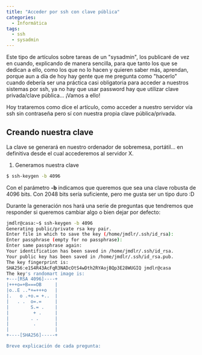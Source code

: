 ```yaml
---
title: "Acceder por ssh con clave pública"
categories:
  - Informática
tags: 
  - ssh
  - sysadmin
---
```


Este tipo de artículos sobre tareas de un "sysadmin", los publicaré de vez en cuando, explicando de manera sencilla, para que tanto los que se dedican a ello, como los que no lo hacen y quieren saber más, aprendan, porque aun a día de hoy hay gente que me pregunta como "hacerlo" cuando debería ser una práctica casi obligatoria para acceder a nuestros sistemas por ssh, ya no hay que usar password hay que utilizar clave privada/clave pública... ¡Vamos a ello!

Hoy trataremos como dice el artículo, como acceder a nuestro servidor vía ssh sin contraseña pero sí con nuestra propia clave pública/privada.

## Creando nuestra clave

La clave se generará en nuestro ordenador de sobremesa, portátil... en definitiva desde el cual accederemos al servidor X.

1. Generamos nuestra clave
```bash
$ ssh-keygen -b 4096
```

Con el parámetro **-b** indicamos que queremos que sea una clave robusta de 4096 bits. Con 2048 bits sería suficiente, pero me gusta ser un tipo duro :D

Durante la generación nos hará una serie de preguntas que tendremos que responder si queremos cambiar algo o bien dejar por defecto:
```bash
jmdlr@casa:~$ ssh-keygen -b 4096
Generating public/private rsa key pair.
Enter file in which to save the key (/home/jmdlr/.ssh/id_rsa):
Enter passphrase (empty for no passphrase):
Enter same passphrase again:
Your identification has been saved in /home/jmdlr/.ssh/id_rsa.
Your public key has been saved in /home/jmdlr/.ssh/id_rsa.pub.
The key fingerprint is:
SHA256:e1S4R43AcFqR3NADcOtS4wDth2RYAojBQp3E28WUGIQ jmdlr@casa
The key's randomart image is:
+---[RSA 4096]----+
|+++o=+B===OB     |
|o..E ..*+=+++o   |
|.   o .+o.= +..  |
|   . .  o=.=     |
|        S.= .    |
|         + .     |
|        . .      |
|         .       |
|                 |
+----[SHA256]-----+

Breve explicación de cada pregunta:
